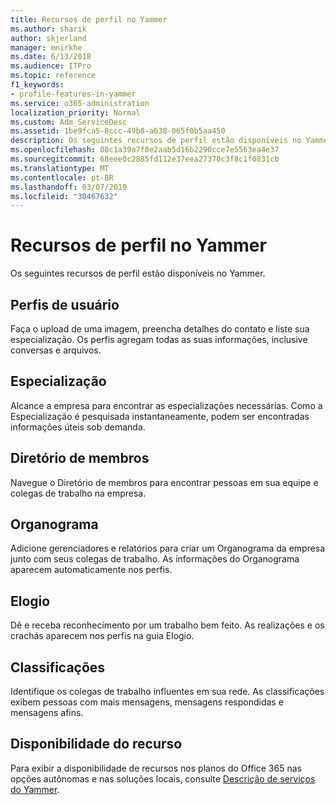 ```yaml
---
title: Recursos de perfil no Yammer
ms.author: sharik
author: skjerland
manager: mnirkhe
ms.date: 6/13/2018
ms.audience: ITPro
ms.topic: reference
f1_keywords:
- profile-features-in-yammer
ms.service: o365-administration
localization_priority: Normal
ms.custom: Adm_ServiceDesc
ms.assetid: 1be9fca5-8ccc-49b8-a638-065f0b5aa450
description: Os seguintes recursos de perfil estão disponíveis no Yammer.
ms.openlocfilehash: 08c1a39a7f0e2aab5d16b2290cce7e5563ea4e37
ms.sourcegitcommit: 68eee0c2885fd112e37eea27370c3f8c1f0831cb
ms.translationtype: MT
ms.contentlocale: pt-BR
ms.lasthandoff: 03/07/2019
ms.locfileid: "30467632"
---
```

# <a name="profile-features-in-yammer"></a>Recursos de perfil no Yammer

Os seguintes recursos de perfil estão disponíveis no Yammer.
  
## <a name="user-profiles"></a>Perfis de usuário
<a name="bkmk_UserProfiles"> </a>

Faça o upload de uma imagem, preencha detalhes do contato e liste sua especialização. Os perfis agregam todas as suas informações, inclusive conversas e arquivos.
  
## <a name="expertise"></a>Especialização
<a name="bkmk_Expertise"> </a>

Alcance a empresa para encontrar as especializações necessárias. Como a Especialização é pesquisada instantaneamente, podem ser encontradas informações úteis sob demanda.
  
## <a name="member-directory"></a>Diretório de membros
<a name="bkmk_MemberDirectory"> </a>

Navegue o Diretório de membros para encontrar pessoas em sua equipe e colegas de trabalho na empresa.
  
## <a name="org-chart"></a>Organograma
<a name="bkmk_OrgChart"> </a>

Adicione gerenciadores e relatórios para criar um Organograma da empresa junto com seus colegas de trabalho. As informações do Organograma aparecem automaticamente nos perfis.
  
## <a name="praise"></a>Elogio
<a name="bkmk_Praise"> </a>

Dê e receba reconhecimento por um trabalho bem feito. As realizações e os crachás aparecem nos perfis na guia Elogio.
  
## <a name="leaderboards"></a>Classificações
<a name="bkmk_Leaderboards"> </a>

Identifique os colegas de trabalho influentes em sua rede. As classificações exibem pessoas com mais mensagens, mensagens respondidas e mensagens afins.
  
## <a name="feature-availability"></a>Disponibilidade do recurso
<a name="bkmk_Leaderboards"> </a>

Para exibir a disponibilidade de recursos nos planos do Office 365 nas opções autônomas e nas soluções locais, consulte [Descrição de serviços do Yammer](yammer-service-description.md).
  

